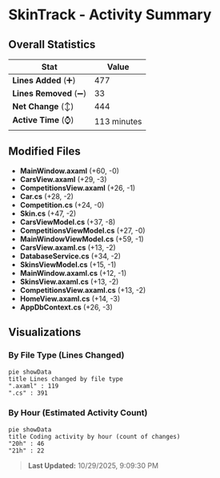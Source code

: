 # SkinTrack - Activity Summary 

## Overall Statistics

| Stat                   | Value                                                             |
| ---------------------- | ----------------------------------------------------------------- |
| **Lines Added** (➕)   | 477                                          |
| **Lines Removed** (➖) | 33                                        |
| **Net Change** (↕)    | 444                |
| **Active Time** (⌚)   | 113 minutes |


## Modified Files
- **MainWindow.axaml** (+60, -0)
- **CarsView.axaml** (+29, -3)
- **CompetitionsView.axaml** (+26, -1)
- **Car.cs** (+28, -2)
- **Competition.cs** (+24, -0)
- **Skin.cs** (+47, -2)
- **CarsViewModel.cs** (+37, -8)
- **CompetitionsViewModel.cs** (+27, -0)
- **MainWindowViewModel.cs** (+59, -1)
- **CarsView.axaml.cs** (+13, -2)
- **DatabaseService.cs** (+34, -2)
- **SkinsViewModel.cs** (+15, -1)
- **MainWindow.axaml.cs** (+12, -1)
- **SkinsView.axaml.cs** (+13, -2)
- **CompetitionsView.axaml.cs** (+13, -2)
- **HomeView.axaml.cs** (+14, -3)
- **AppDbContext.cs** (+26, -3)

## Visualizations

### By File Type (Lines Changed)

```mermaid
pie showData
title Lines changed by file type
".axaml" : 119
".cs" : 391
```

### By Hour (Estimated Activity Count)

```mermaid
pie showData
title Coding activity by hour (count of changes)
"20h" : 46
"21h" : 22
```


> **Last Updated:** 10/29/2025, 9:09:30 PM